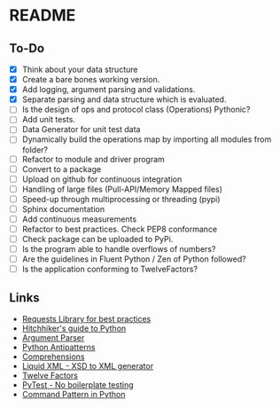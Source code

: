 # README

## To-Do

- [x] Think about your data structure
- [x] Create a bare bones working version.
- [x] Add logging, argument parsing and validations.
- [x] Separate parsing and data structure which is evaluated.
- [ ] Is the design of ops and protocol class (Operations) Pythonic? 
- [ ] Add unit tests. 
- [ ] Data Generator for unit test data
- [ ] Dynamically build the operations map by importing all modules from folder?
- [ ] Refactor to module and driver program
- [ ] Convert to a package 
- [ ] Upload on github for continuous integration
- [ ] Handling of large files (Pull-API/Memory Mapped files)
- [ ] Speed-up through multiprocessing or threading (pypi)
- [ ] Sphinx documentation
- [ ] Add continuous measurements
- [ ] Refactor to best practices. Check PEP8 conformance
- [ ] Check package can be uploaded to PyPi.
- [ ] Is the program able to handle overflows of numbers?
- [ ] Are the guidelines in Fluent Python / Zen of Python followed?
- [ ] Is the application conforming to TwelveFactors?

## Links

- [Requests Library for best practices](https://github.com/requests/requests/blob/master/requests/__init__.py)
- [Hitchhiker's guide to Python](http://docs.python-guide.org/en/latest/writing/logging/)
- [Argument Parser](https://docs.python.org/3/library/argparse.html)
- [Python Antipatterns](https://docs.quantifiedcode.com/python-anti-patterns/correctness/not_using_setdefault_to_initialize_a_dictionary.html)
- [Comprehensions](https://www.smallsurething.com/list-dict-and-set-comprehensions-by-example/)
- [Liquid XML - XSD to XML generator](https://www.liquid-technologies.com/online-xsd-to-xml-converter)
- [Twelve Factors](https://12factor.net/)
- [PyTest - No boilerplate testing](https://www.pydanny.com/pytest-no-boilerplate-testing.html)
- [Command Pattern in Python](http://python-3-patterns-idioms-test.readthedocs.io/en/latest/FunctionObjects.html)

